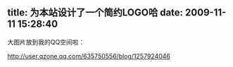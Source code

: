 title: 为本站设计了一个简约LOGO哈
date: 2009-11-11 15:28:40
---

<p>
	大图片放到我的QQ空间啦：</p>
<p>
	<a href="http://user.qzone.qq.com/635750556/blog/1257924046">http://user.qzone.qq.com/635750556/blog/1257924046</a></p>

